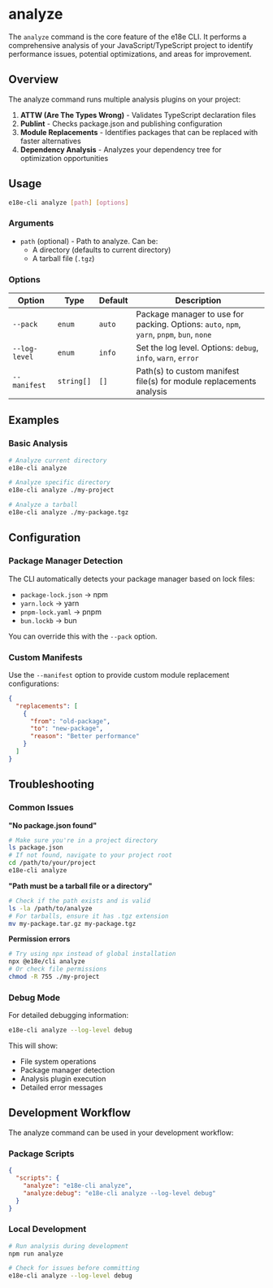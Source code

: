 # analyze

The `analyze` command is the core feature of the e18e CLI. It performs a comprehensive analysis of your JavaScript/TypeScript project to identify performance issues, potential optimizations, and areas for improvement.

## Overview

The analyze command runs multiple analysis plugins on your project:

1. **ATTW (Are The Types Wrong)** - Validates TypeScript declaration files
2. **Publint** - Checks package.json and publishing configuration
3. **Module Replacements** - Identifies packages that can be replaced with faster alternatives
4. **Dependency Analysis** - Analyzes your dependency tree for optimization opportunities

## Usage

```sh
e18e-cli analyze [path] [options]
```

### Arguments

- `path` (optional) - Path to analyze. Can be:
  - A directory (defaults to current directory)
  - A tarball file (`.tgz`)

### Options

| Option | Type | Default | Description |
|--------|------|---------|-------------|
| `--pack` | `enum` | `auto` | Package manager to use for packing. Options: `auto`, `npm`, `yarn`, `pnpm`, `bun`, `none` |
| `--log-level` | `enum` | `info` | Set the log level. Options: `debug`, `info`, `warn`, `error` |
| `--manifest` | `string[]` | `[]` | Path(s) to custom manifest file(s) for module replacements analysis |

## Examples

### Basic Analysis

```sh
# Analyze current directory
e18e-cli analyze

# Analyze specific directory
e18e-cli analyze ./my-project

# Analyze a tarball
e18e-cli analyze ./my-package.tgz
```

## Configuration

### Package Manager Detection

The CLI automatically detects your package manager based on lock files:
- `package-lock.json` → npm
- `yarn.lock` → yarn
- `pnpm-lock.yaml` → pnpm
- `bun.lockb` → bun

You can override this with the `--pack` option.

### Custom Manifests

Use the `--manifest` option to provide custom module replacement configurations:

```json
{
  "replacements": [
    {
      "from": "old-package",
      "to": "new-package",
      "reason": "Better performance"
    }
  ]
}
```

## Troubleshooting

### Common Issues

**"No package.json found"**
```sh
# Make sure you're in a project directory
ls package.json
# If not found, navigate to your project root
cd /path/to/your/project
e18e-cli analyze
```

**"Path must be a tarball file or a directory"**
```sh
# Check if the path exists and is valid
ls -la /path/to/analyze
# For tarballs, ensure it has .tgz extension
mv my-package.tar.gz my-package.tgz
```

**Permission errors**
```sh
# Try using npx instead of global installation
npx @e18e/cli analyze
# Or check file permissions
chmod -R 755 ./my-project
```

### Debug Mode

For detailed debugging information:

```sh
e18e-cli analyze --log-level debug
```

This will show:
- File system operations
- Package manager detection
- Analysis plugin execution
- Detailed error messages

## Development Workflow

The analyze command can be used in your development workflow:

### Package Scripts
```json
{
  "scripts": {
    "analyze": "e18e-cli analyze",
    "analyze:debug": "e18e-cli analyze --log-level debug"
  }
}
```

### Local Development

```sh
# Run analysis during development
npm run analyze

# Check for issues before committing
e18e-cli analyze --log-level debug
```

